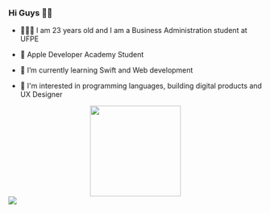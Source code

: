 ### Hi Guys 👋🏾

- 👩🏾‍🎓 I am 23 years old and I am a Business Administration student at UFPE

- 🍎 Apple Developer Academy Student
- 🌱 I’m currently learning Swift and Web development
- 🤔 I'm interested in programming languages, building digital products and UX Designer


<div align="center">
  <a href="https://github.com/daniellysantoslds">
  <img height="180em" src="https://github-readme-stats.vercel.app/api?username=daniellysantoslds&show_icons=false&theme=dark&include_all_commits=true&count_private=true"/>
</div>



<div>
<a href="https://www.linkedin.com/in/danielly-lopes-/" target="_blank"><img src="https://img.shields.io/badge/-LinkedIn-%230077B5?style=for-the-badge&logo=linkedin&logoColor=white" target="_blank"></a> 

  
